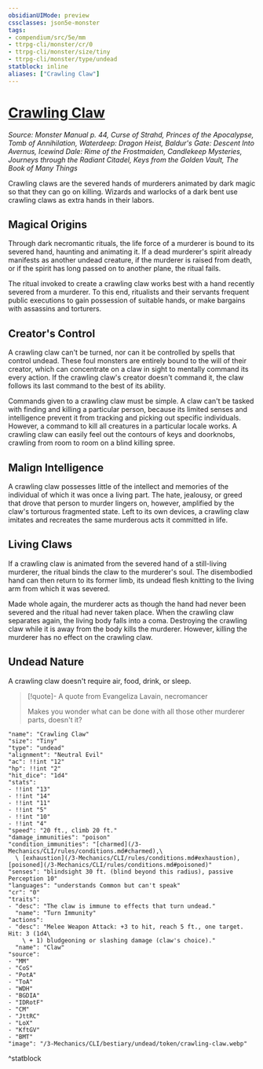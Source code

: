 ```yaml
---
obsidianUIMode: preview
cssclasses: json5e-monster
tags:
- compendium/src/5e/mm
- ttrpg-cli/monster/cr/0
- ttrpg-cli/monster/size/tiny
- ttrpg-cli/monster/type/undead
statblock: inline
aliases: ["Crawling Claw"]
---
```

# [Crawling Claw](3-Mechanics\CLI\bestiary\undead/crawling-claw.md)
*Source: Monster Manual p. 44, Curse of Strahd, Princes of the Apocalypse, Tomb of Annihilation, Waterdeep: Dragon Heist, Baldur's Gate: Descent Into Avernus, Icewind Dale: Rime of the Frostmaiden, Candlekeep Mysteries, Journeys through the Radiant Citadel, Keys from the Golden Vault, The Book of Many Things*  

Crawling claws are the severed hands of murderers animated by dark magic so that they can go on killing. Wizards and warlocks of a dark bent use crawling claws as extra hands in their labors.

## Magical Origins

Through dark necromantic rituals, the life force of a murderer is bound to its severed hand, haunting and animating it. If a dead murderer's spirit already manifests as another undead creature, if the murderer is raised from death, or if the spirit has long passed on to another plane, the ritual fails.

The ritual invoked to create a crawling claw works best with a hand recently severed from a murderer. To this end, ritualists and their servants frequent public executions to gain possession of suitable hands, or make bargains with assassins and torturers.

## Creator's Control

A crawling claw can't be turned, nor can it be controlled by spells that control undead. These foul monsters are entirely bound to the will of their creator, which can concentrate on a claw in sight to mentally command its every action. If the crawling claw's creator doesn't command it, the claw follows its last command to the best of its ability.

Commands given to a crawling claw must be simple. A claw can't be tasked with finding and killing a particular person, because its limited senses and intelligence prevent it from tracking and picking out specific individuals. However, a command to kill all creatures in a particular locale works. A crawling claw can easily feel out the contours of keys and doorknobs, crawling from room to room on a blind killing spree.

## Malign Intelligence

A crawling claw possesses little of the intellect and memories of the individual of which it was once a living part. The hate, jealousy, or greed that drove that person to murder lingers on, however, amplified by the claw's torturous fragmented state. Left to its own devices, a crawling claw imitates and recreates the same murderous acts it committed in life.

## Living Claws

If a crawling claw is animated from the severed hand of a still-living murderer, the ritual binds the claw to the murderer's soul. The disembodied hand can then return to its former limb, its undead flesh knitting to the living arm from which it was severed.

Made whole again, the murderer acts as though the hand had never been severed and the ritual had never taken place. When the crawling claw separates again, the living body falls into a coma. Destroying the crawling claw while it is away from the body kills the murderer. However, killing the murderer has no effect on the crawling claw.

## Undead Nature

A crawling claw doesn't require air, food, drink, or sleep.

> [!quote]- A quote from Evangeliza Lavain, necromancer  
> 
> Makes you wonder what can be done with all those other murderer parts, doesn't it?


```statblock
"name": "Crawling Claw"
"size": "Tiny"
"type": "undead"
"alignment": "Neutral Evil"
"ac": !!int "12"
"hp": !!int "2"
"hit_dice": "1d4"
"stats":
- !!int "13"
- !!int "14"
- !!int "11"
- !!int "5"
- !!int "10"
- !!int "4"
"speed": "20 ft., climb 20 ft."
"damage_immunities": "poison"
"condition_immunities": "[charmed](/3-Mechanics/CLI/rules/conditions.md#charmed),\
  \ [exhaustion](/3-Mechanics/CLI/rules/conditions.md#exhaustion), [poisoned](/3-Mechanics/CLI/rules/conditions.md#poisoned)"
"senses": "blindsight 30 ft. (blind beyond this radius), passive Perception 10"
"languages": "understands Common but can't speak"
"cr": "0"
"traits":
- "desc": "The claw is immune to effects that turn undead."
  "name": "Turn Immunity"
"actions":
- "desc": "Melee Weapon Attack: +3 to hit, reach 5 ft., one target. Hit: 3 (1d4\
    \ + 1) bludgeoning or slashing damage (claw's choice)."
  "name": "Claw"
"source":
- "MM"
- "CoS"
- "PotA"
- "ToA"
- "WDH"
- "BGDIA"
- "IDRotF"
- "CM"
- "JttRC"
- "LoX"
- "KftGV"
- "BMT"
"image": "/3-Mechanics/CLI/bestiary/undead/token/crawling-claw.webp"
```
^statblock